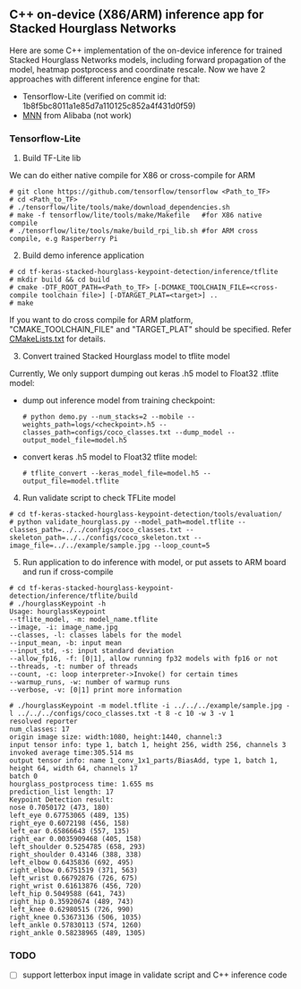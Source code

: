 ## C++ on-device (X86/ARM) inference app for Stacked Hourglass Networks

Here are some C++ implementation of the on-device inference for trained Stacked Hourglass Networks models, including forward propagation of the model, heatmap postprocess and coordinate rescale. Now we have 2 approaches with different inference engine for that:

* Tensorflow-Lite (verified on commit id: 1b8f5bc8011a1e85d7a110125c852a4f431d0f59)
* [MNN](https://github.com/alibaba/MNN) from Alibaba (not work)


### Tensorflow-Lite

1. Build TF-Lite lib

We can do either native compile for X86 or cross-compile for ARM

```
# git clone https://github.com/tensorflow/tensorflow <Path_to_TF>
# cd <Path_to_TF>
# ./tensorflow/lite/tools/make/download_dependencies.sh
# make -f tensorflow/lite/tools/make/Makefile   #for X86 native compile
# ./tensorflow/lite/tools/make/build_rpi_lib.sh #for ARM cross compile, e.g Rasperberry Pi
```

2. Build demo inference application
```
# cd tf-keras-stacked-hourglass-keypoint-detection/inference/tflite
# mkdir build && cd build
# cmake -DTF_ROOT_PATH=<Path_to_TF> [-DCMAKE_TOOLCHAIN_FILE=<cross-compile toolchain file>] [-DTARGET_PLAT=<target>] ..
# make
```
If you want to do cross compile for ARM platform, "CMAKE_TOOLCHAIN_FILE" and "TARGET_PLAT" should be specified. Refer [CMakeLists.txt](https://github.com/david8862/tf-keras-stacked-hourglass-keypoint-detection/blob/master/inference/tflite/CMakeLists.txt) for details.

3. Convert trained Stacked Hourglass model to tflite model

Currently, We only support dumping out keras .h5 model to Float32 .tflite model:

* dump out inference model from training checkpoint:

    ```
    # python demo.py --num_stacks=2 --mobile --weights_path=logs/<checkpoint>.h5 --classes_path=configs/coco_classes.txt --dump_model --output_model_file=model.h5
    ```

* convert keras .h5 model to Float32 tflite model:

    ```
    # tflite_convert --keras_model_file=model.h5 --output_file=model.tflite
    ```

4. Run validate script to check TFLite model
```
# cd tf-keras-stacked-hourglass-keypoint-detection/tools/evaluation/
# python validate_hourglass.py --model_path=model.tflite --classes_path=../../configs/coco_classes.txt --skeleton_path=../../configs/coco_skeleton.txt --image_file=../../example/sample.jpg --loop_count=5
```

5. Run application to do inference with model, or put assets to ARM board and run if cross-compile
```
# cd tf-keras-stacked-hourglass-keypoint-detection/inference/tflite/build
# ./hourglassKeypoint -h
Usage: hourglassKeypoint
--tflite_model, -m: model_name.tflite
--image, -i: image_name.jpg
--classes, -l: classes labels for the model
--input_mean, -b: input mean
--input_std, -s: input standard deviation
--allow_fp16, -f: [0|1], allow running fp32 models with fp16 or not
--threads, -t: number of threads
--count, -c: loop interpreter->Invoke() for certain times
--warmup_runs, -w: number of warmup runs
--verbose, -v: [0|1] print more information

# ./hourglassKeypoint -m model.tflite -i ../../../example/sample.jpg -l ../../../configs/coco_classes.txt -t 8 -c 10 -w 3 -v 1
resolved reporter
num_classes: 17
origin image size: width:1080, height:1440, channel:3
input tensor info: type 1, batch 1, height 256, width 256, channels 3
invoked average time:305.514 ms
output tensor info: name 1_conv_1x1_parts/BiasAdd, type 1, batch 1, height 64, width 64, channels 17
batch 0
hourglass_postprocess time: 1.655 ms
prediction_list length: 17
Keypoint Detection result:
nose 0.7050172 (473, 180)
left_eye 0.67753065 (489, 135)
right_eye 0.6072198 (456, 158)
left_ear 0.65866643 (557, 135)
right_ear 0.0035909468 (405, 158)
left_shoulder 0.5254785 (658, 293)
right_shoulder 0.43146 (388, 338)
left_elbow 0.6435836 (692, 495)
right_elbow 0.6751519 (371, 563)
left_wrist 0.66792876 (726, 675)
right_wrist 0.61613876 (456, 720)
left_hip 0.5049588 (641, 743)
right_hip 0.35920674 (489, 743)
left_knee 0.62980515 (726, 990)
right_knee 0.53673136 (506, 1035)
left_ankle 0.57830113 (574, 1260)
right_ankle 0.58238965 (489, 1305)
```

### TODO
- [ ] support letterbox input image in validate script and C++ inference code

